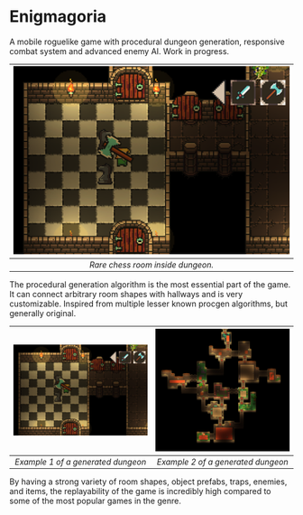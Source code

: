 # Enigmagoria
A mobile roguelike game with procedural dungeon generation, responsive combat system and advanced enemy AI. Work in progress.

| <img src="img/dungeon01.png" width="500"> |
|:--:|
| *Rare chess room inside dungeon.* |

The procedural generation algorithm is the most essential part of the game. It can connect arbitrary room shapes with hallways and is very customizable. Inspired from multiple lesser known procgen algorithms, but generally original.

| ![Example 1 of a generated dungeon](img/dungeon01.png) | ![Example 2 of a generated dungeon](img/dungeon02.png) |
|:--:|:--:|
| *Example 1 of a generated dungeon* | *Example 2 of a generated dungeon* |

By having a strong variety of room shapes, object prefabs, traps, enemies, and items, the replayability of the game is incredibly high compared to some of the most popular games in the genre.

